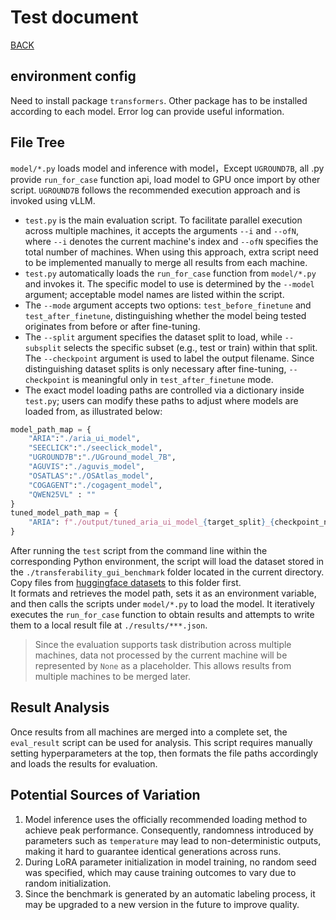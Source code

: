 # Test document

[BACK](../README.md)

## environment config

Need to install package `transformers`. Other package has to be installed according to each model. Error log can provide useful information. 


## File Tree

`model/*.py` loads model and inference with model，Except `UGROUND7B`, all .py provide `run_for_case` function api, load model to GPU once import by other script.
`UGROUND7B` follows the recommended execution approach and is invoked using vLLM.

* `test.py` is the main evaluation script. To facilitate parallel execution across multiple machines, it accepts the arguments `--i` and `--ofN`, where `--i` denotes the current machine's index and `--ofN` specifies the total number of machines. When using this approach, extra script need to be implemented manually to merge all results from each machine.
* `test.py` automatically loads the `run_for_case` function from `model/*.py` and invokes it. The specific model to use is determined by the `--model` argument; acceptable model names are listed within the script.
* The `--mode` argument accepts two options: `test_before_finetune` and `test_after_finetune`, distinguishing whether the model being tested originates from before or after fine-tuning.
* The `--split` argument specifies the dataset split to load, while `--subsplit` selects the specific subset (e.g., test or train) within that split. The `--checkpoint` argument is used to label the output filename. Since distinguishing dataset splits is only necessary after fine-tuning, `--checkpoint` is meaningful only in `test_after_finetune` mode.
* The exact model loading paths are controlled via a dictionary inside `test.py`; users can modify these paths to adjust where models are loaded from, as illustrated below:

```python
model_path_map = {
    "ARIA":"./aria_ui_model",
    "SEECLICK":"./seeclick_model",
    "UGROUND7B":"./UGround_model_7B",
    "AGUVIS":"./aguvis_model",
    "OSATLAS":"./OSAtlas_model",
    "COGAGENT":"./cogagent_model",
    "QWEN25VL" : ""
}
tuned_model_path_map = {
    "ARIA": f"./output/tuned_aria_ui_model_{target_split}_{checkpoint_num}"
}
```

After running the `test` script from the command line within the corresponding Python environment, the script will load the dataset stored in the `./transferability_gui_benchmark` folder located in the current directory. Copy files from [huggingface datasets](https://huggingface.co/datasets/luyuheng/TransBench/tree/main) to this folder first.  
It formats and retrieves the model path, sets it as an environment variable, and then calls the scripts under `model/*.py` to load the model. It iteratively executes the `run_for_case` function to obtain results and attempts to write them to a local result file at `./results/***.json`.

> Since the evaluation supports task distribution across multiple machines, data not processed by the current machine will be represented by `None` as a placeholder. This allows results from multiple machines to be merged later.

## Result Analysis

Once results from all machines are merged into a complete set, the `eval_result` script can be used for analysis. This script requires manually setting hyperparameters at the top, then formats the file paths accordingly and loads the results for evaluation.

## Potential Sources of Variation

1. Model inference uses the officially recommended loading method to achieve peak performance. Consequently, randomness introduced by parameters such as `temperature` may lead to non-deterministic outputs, making it hard to guarantee identical generations across runs.
2. During LoRA parameter initialization in model training, no random seed was specified, which may cause training outcomes to vary due to random initialization.
3. Since the benchmark is generated by an automatic labeling process, it may be upgraded to a new version in the future to improve quality. 




